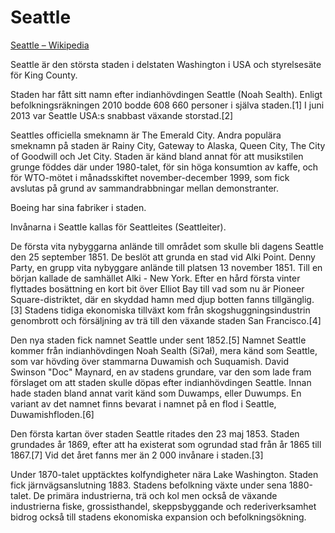 # Seattle

[Seattle – Wikipedia](https://sv.wikipedia.org/wiki/Seattle)

Seattle är den största staden i delstaten Washington i USA och styrelsesäte för King County.

Staden har fått sitt namn efter indianhövdingen Seattle (Noah Sealth). Enligt befolkningsräkningen 2010 bodde 608 660 personer i själva staden.[1] I juni 2013 var Seattle USA:s snabbast växande storstad.[2]

Seattles officiella smeknamn är The Emerald City. Andra populära smeknamn på staden är Rainy City, Gateway to Alaska, Queen City, The City of Goodwill och Jet City. Staden är känd bland annat för att musikstilen grunge föddes där under 1980-talet, för sin höga konsumtion av kaffe, och för WTO-mötet i månadsskiftet november-december 1999, som fick avslutas på grund av sammandrabbningar mellan demonstranter.

Boeing har sina fabriker i staden.

Invånarna i Seattle kallas för Seattleites (Seattleiter).

De första vita nybyggarna anlände till området som skulle bli dagens Seattle den 25 september 1851. De beslöt att grunda en stad vid Alki Point. Denny Party, en grupp vita nybyggare anlände till platsen 13 november 1851. Till en början kallade de samhället Alki - New York. Efter en hård första vinter flyttades bosättning en kort bit över Elliot Bay till vad som nu är Pioneer Square-distriktet, där en skyddad hamn med djup botten fanns tillgänglig.[3] Stadens tidiga ekonomiska tillväxt kom från skogshuggningsindustrin genombrott och försäljning av trä till den växande staden San Francisco.[4]

Den nya staden fick namnet Seattle under sent 1852.[5] Namnet Seattle kommer från indianhövdingen Noah Sealth (Siʔaɫ), mera känd som Seattle, som var hövding över stammarna Duwamish och Suquamish. David Swinson "Doc" Maynard, en av stadens grundare, var den som lade fram förslaget om att staden skulle döpas efter indianhövdingen Seattle. Innan hade staden bland annat varit känd som Duwamps, eller Duwumps. En variant av det namnet finns bevarat i namnet på en flod i Seattle, Duwamishfloden.[6]

Den första kartan över staden Seattle ritades den 23 maj 1853. Staden grundades år 1869, efter att ha existerat som ogrundad stad från år 1865 till 1867.[7] Vid det året fanns mer än 2 000 invånare i staden.[3]

Under 1870-talet upptäcktes kolfyndigheter nära Lake Washington. Staden fick järnvägsanslutning 1883. Stadens befolkning växte under sena 1880-talet. De primära industrierna, trä och kol men också de växande industrierna fiske, grossisthandel, skeppsbyggande och rederiverksamhet bidrog också till stadens ekonomiska expansion och befolkningsökning.


<!---
cspell:words Duwamps Duwamish Suquamish Alki Sealth
cspell:words styrelsesäte kolfyndigheter järnvägsanslutning grossisthandel skeppsbyggande
cspell:words befolkningsräkningen Seattleites Seattleiter skogshuggningsindustrin Swinson Duwamishfloden
cspell:ignore Duwumps Siʔaɫ
--->
